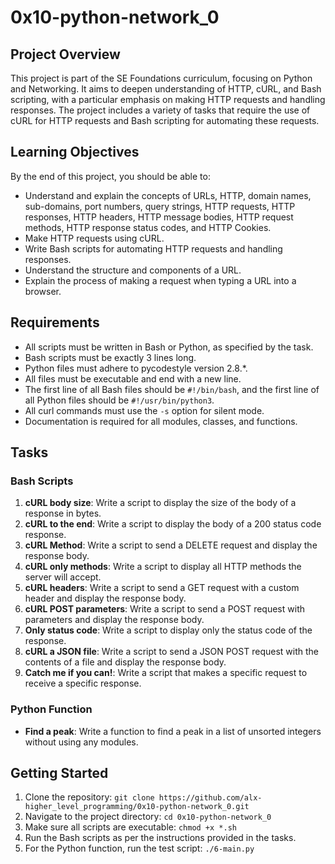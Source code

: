 # 0x10-python-network_0

## Project Overview

This project is part of the SE Foundations curriculum, focusing on Python and Networking. It aims to deepen understanding of HTTP, cURL, and Bash scripting, with a particular emphasis on making HTTP requests and handling responses. The project includes a variety of tasks that require the use of cURL for HTTP requests and Bash scripting for automating these requests.

## Learning Objectives

By the end of this project, you should be able to:

- Understand and explain the concepts of URLs, HTTP, domain names, sub-domains, port numbers, query strings, HTTP requests, HTTP responses, HTTP headers, HTTP message bodies, HTTP request methods, HTTP response status codes, and HTTP Cookies.
- Make HTTP requests using cURL.
- Write Bash scripts for automating HTTP requests and handling responses.
- Understand the structure and components of a URL.
- Explain the process of making a request when typing a URL into a browser.

## Requirements

- All scripts must be written in Bash or Python, as specified by the task.
- Bash scripts must be exactly 3 lines long.
- Python files must adhere to pycodestyle version 2.8.*.
- All files must be executable and end with a new line.
- The first line of all Bash files should be `#!/bin/bash`, and the first line of all Python files should be `#!/usr/bin/python3`.
- All curl commands must use the `-s` option for silent mode.
- Documentation is required for all modules, classes, and functions.

## Tasks

### Bash Scripts

1. **cURL body size**: Write a script to display the size of the body of a response in bytes.
2. **cURL to the end**: Write a script to display the body of a 200 status code response.
3. **cURL Method**: Write a script to send a DELETE request and display the response body.
4. **cURL only methods**: Write a script to display all HTTP methods the server will accept.
5. **cURL headers**: Write a script to send a GET request with a custom header and display the response body.
6. **cURL POST parameters**: Write a script to send a POST request with parameters and display the response body.
7. **Only status code**: Write a script to display only the status code of the response.
8. **cURL a JSON file**: Write a script to send a JSON POST request with the contents of a file and display the response body.
9. **Catch me if you can!**: Write a script that makes a specific request to receive a specific response.

### Python Function

- **Find a peak**: Write a function to find a peak in a list of unsorted integers without using any modules.

## Getting Started

1. Clone the repository: `git clone https://github.com/alx-higher_level_programming/0x10-python-network_0.git`
2. Navigate to the project directory: `cd 0x10-python-network_0`
3. Make sure all scripts are executable: `chmod +x *.sh`
4. Run the Bash scripts as per the instructions provided in the tasks.
5. For the Python function, run the test script: `./6-main.py`
